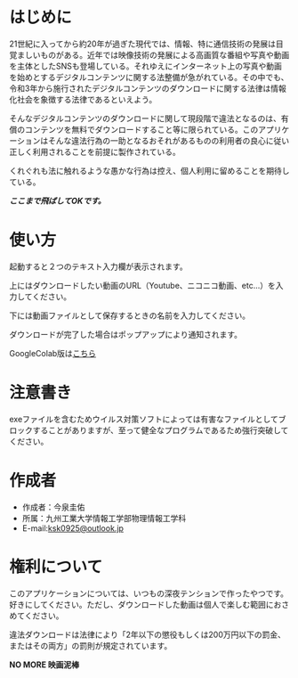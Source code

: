 # はじめに

21世紀に入ってから約20年が過ぎた現代では、情報、特に通信技術の発展は目覚ましいものがある。近年では映像技術の発展による高画質な番組や写真や動画を主体としたSNSも登場している。それゆえにインターネット上の写真や動画を始めとするデジタルコンテンツに関する法整備が急がれている。その中でも、令和3年から施行されたデジタルコンテンツのダウンロードに関する法律は情報化社会を象徴する法律であるといえよう。

そんなデジタルコンテンツのダウンロードに関して現段階で違法となるのは、有償のコンテンツを無料でダウンロードすること等に限られている。このアプリケーションはそんな違法行為の一助となるおそれがあるものの利用者の良心に従い正しく利用されることを前提に製作されている。

くれぐれも法に触れるような愚かな行為は控え、個人利用に留めることを期待している。

***ここまで飛ばしてOKです。***

# 使い方

起動すると２つのテキスト入力欄が表示されます。

上にはダウンロードしたい動画のURL（Youtube、ニコニコ動画、etc...）を入力してください。

下には動画ファイルとして保存するときの名前を入力してください。

ダウンロードが完了した場合はポップアップにより通知されます。

GoogleColab版は[こちら](https://colab.research.google.com/drive/1nD-3jL1Ksc7twzny7butHUmL5B9I_GBb?usp=sharing)
# 注意書き

exeファイルを含むためウイルス対策ソフトによっては有害なファイルとしてブロックすることがありますが、至って健全なプログラムであるため強行突破してください。

# 作成者

- 作成者：今泉圭佑
- 所属：九州工業大学情報工学部物理情報工学科
- E-mail:ksk0925@outlook.jp

# 権利について

このアプリケーションについては、いつもの深夜テンションで作ったやつです。好きにしてください。ただし、ダウンロードした動画は個人で楽しむ範囲におさめてください。

違法ダウンロードは法律により「2年以下の懲役もしくは200万円以下の罰金、またはその両方」の罰則が規定されています。

**NO MORE 映画泥棒**
